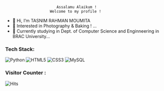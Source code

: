                           Assalamu Alaikum !
                        Welcome to my profile !
                         
- 👋 Hi, I’m TASNIM RAHMAN MOUMITA
- 👀 Interested in Photography & Baking ! ...
- 🌱 Currently studying in Dept. of Computer Science and Enginneering in BRAC University...
  
<!---
MOUMITASNIM/MOUMITASNIM is a ✨ special ✨ repository because its `README.md` (this file) appears on your GitHub profile.
You can click the Preview link to take a look at your changes.
--->
### Tech Stack:
![Python](https://img.shields.io/badge/Python-%233776AB.svg?style=flat&logo=python&logoColor=white)
![HTML5](https://img.shields.io/badge/HTML5-%23E34F26.svg?style=flat&logo=html5&logoColor=white)
![CSS3](https://img.shields.io/badge/CSS3-%231572B6.svg?style=flat&logo=css3&logoColor=white)
![MySQL](https://img.shields.io/badge/MySQL-%2300f.svg?style=flat&logo=mysql&logoColor=white)

### Visitor Counter :
![Hits](https://hitcounter.pythonanywhere.com/count/tag.svg?url=https://github.com/your-username)


